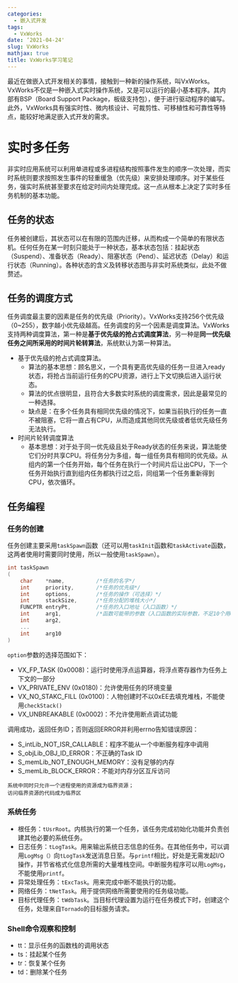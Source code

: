```yaml
---
categories:
  - 嵌入式开发
tags:
  - VxWorks
date: ‘2021-04-24'
slug: VxWorks
mathjax: true
title: VxWorks学习笔记
---
```


最近在做嵌入式开发相关的事情，接触到一种新的操作系统，叫VxWorks。VxWorks不仅是一种嵌入式实时操作系统，又是可以运行的最小基本程序。其内部有BSP（Board Support Package，板级支持包），便于进行驱动程序的编写。此外，VxWorks具有强实时性、微内核设计、可裁剪性、可移植性和可靠性等特点，能较好地满足嵌入式开发的需求。

<!--more-->

# 实时多任务

非实时应用系统可以利用单进程或多进程结构按照事件发生的顺序一次处理，而实时系统则要求按照发生事件的轻重缓急（优先级）来安排处理顺序。对于某些任务，强实时系统甚至要求在给定时间内处理完成。这一点从根本上决定了实时多任务机制的基本功能。

## 任务的状态

任务被创建后，其状态可以在有限的范围内迁移，从而构成一个简单的有限状态机。任何任务在某一时刻只能处于一种状态，基本状态包括：挂起状态（Suspend）、准备状态（Ready）、阻塞状态（Pend）、延迟状态（Delay）和运行状态（Running）。各种状态的含义及转移状态图与非实时系统类似，此处不做赘述。

## 任务的调度方式

任务调度最主要的因素是任务的优先级（Priority）。VxWorks支持256个优先级（0~255），数字越小优先级越高。任务调度的另一个因素是调度算法。VxWorks支持两种调度算法，第一种是**基于优先级的抢占式调度算法**，另一种是**同一优先级任务之间所采用的时间片轮转算法**，系统默认为第一种算法。

* 基于优先级的抢占式调度算法。
  * 算法的基本思想：顾名思义，一个具有更高优先级的任务一旦进入ready状态，将抢占当前运行任务的CPU资源，进行上下文切换后进入运行状态。
  * 算法的优点很明显，且符合大多数实时系统的调度需求，因此是最常见的一种选择。
  * 缺点是：在多个任务具有相同优先级的情况下，如果当前执行的任务一直不被阻塞，它将一直占有CPU，从而造成其他同优先级或者低优先级任务无法执行。
* 时间片轮转调度算法
  * 基本思想：对于处于同一优先级且处于Ready状态的任务来说，算法能使它们分时共享CPU。将任务分为多组，每一组任务具有相同的优先级。从组内的第一个任务开始，每个任务在执行一个时间片后让出CPU，下一个任务开始执行直到组内任务都执行过之后，同组第一个任务重新得到CPU，依次循环。

## 任务编程

### 任务的创建

任务创建主要采用`taskSpawn`函数（还可以用`taskInit`函数和`taskActivate`函数，这两者使用时需要同时使用，所以一般使用`taskSpawn`）。

```c
int taskSpawn
(
	char	*name,			/*任务的名字*/
    int		priority,		/*任务的优先级*/
    int		options,		/*任务的操作（可选择）*/
    int 	stackSize,		/*任务分配的堆栈大小*/
    FUNCPTR	entryPt,		/*任务的入口地址（入口函数）*/
    int		arg1,			/*函数可能带的参数（入口函数的实际参数，不足10个用0补足）*/
    int 	arg2,
    ...
    int 	arg10
)
```

`option`参数的选择范围如下：

* VX_FP_TASK (0x0008)：运行时使用浮点运算器，将浮点寄存器作为任务上下文的一部分
* VX_PRIVATE_ENV (0x0180)：允许使用任务的环境变量
* VX_NO_STAKC_FILL (0x0100)：人物创建时不以0xEE去填充堆栈，不能使用`checkStack()`
* VX_UNBREAKABLE (0x0002)：不允许使用断点调试功能

调用成功，返回任务ID；否则返回ERROR并利用errno告知错误原因：

* S_intLib_NOT_ISR_CALLABLE：程序不能从一个中断服务程序中调用
* S_objLib_OBJ_ID_ERROR：不正确的Task ID
* S_memLib_NOT_ENOUGH_MEMORY：没有足够的内存
* S_memLib_BLOCK_ERROR：不能对内存分区互斥访问

```
系统中同时只允许一个进程使用的资源成为临界资源；
访问临界资源的代码成为临界区
```

### 系统任务

* 根任务：`tUsrRoot`。内核执行的第一个任务，该任务完成初始化功能并负责创建其他必要的系统任务。
* 日志任务：`tLogTask`。用来输出系统日志信息的任务。在其他任务中，可以调用`LogMsg（）`向`tLogTask`发送消息日至。与`printf`相比，好处是无需发起I/O操作，并节省格式化信息所需的大量堆栈空间。中断服务程序可以用`LogMsg`，不能使用`printf`。
* 异常处理任务：`tExcTask`。用来完成中断不能执行的功能。
* 网络任务：`tNetTask`。用于提供网络所需要使用的任务级功能。
* 目标代理任务：`tWdbTask`。当目标代理设置为运行在任务模式下时，创建这个任务，处理来自`Tornado`的目标服务请求。

### Shell命令观察和控制

* tt：显示任务的函数栈的调用状态
* ts：挂起某个任务
* tr：恢复某个任务
* td：删除某个任务

